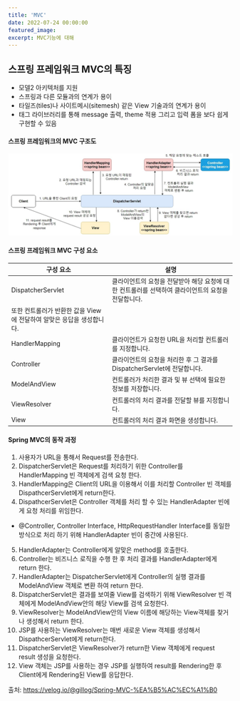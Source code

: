 ```yaml
---
title: 'MVC'
date: 2022-07-24 00:00:00
featured_image: 
excerpt: MVC기능에 대해
---
```

## 스프링 프레임워크 MVC의 특징
* 모델2 아키텍처를 지원
* 스프링과 다른 모듈과의 연계가 용이
* 타일즈(tiles)나 사이트메시(sitemesh) 같은 View 기술과의 연계가 용이
* 태그 라이브러리를 통해 message 출력, theme 적용 그리고 입력 폼을 보다 쉽게 구현할 수 있음

#### 스프링 프레임워크의 MVC 구조도
![](/images/Spring_Framework/Spring-MVC-str.jpg)

#### 스프링 프레임워크 MVC 구성 요소
|구성 요소         |설명                                                                                                                                               |
|-----------------|---------------------------------------------------------------------------------------------------------------------------------------------------|
|DispatcherServlet|클라이언트의 요청을 전달받아 해당 요청에 대한 컨트롤러를 선택하여 클라이언트의 요청을 전달합니다. 
또한 컨트롤러가 반환한 값을 View에 전달하여 알맞은 응답을 생성합니다.|
|HandlerMapping   |클라이언트가 요청한 URL을 처리할 컨트롤러를 지정합니다.                                                                                                |
|Controller       |클라이언트의 요청을 처리한 후 그 결과를 DispatcherServlet에 전달합니다.                                                                                |
|ModelAndView     |컨트롤러가 처리한 결과 및 뷰 선택에 필요한 정보를 저장합니다.                                                                                          |
|ViewResolver     |컨트롤러의 처리 결과를 전달할 뷰를 지정합니다.                                                                                                        |
|View             |컨트롤러의 처리 결과 화면을 생성합니다.                                                                                                               |

#### Spring MVC의 동작 과정
1. 사용자가 URL을 통해서 Request를 전송한다.
2. DispatcherServlet은 Request를 처리하기 위한 Controller를 HandlerMapping 빈 객체에게 검색 요청 한다.
3. HandlerMapping은 Client의 URL을 이용해서 이를 처리할 Controller 빈 객체를 DispathcerServlet에게 return한다.
4. DispathcerServlet은 Controller 객체를 처리 할 수 있는 HandlerAdapter 빈에게 요청 처리를 위임한다.
  * @Controller, Controller Interface, HttpRequestHandler Interface를 동일한 방식으로 처리 하기 위해 HandlerAdapter 빈이 중간에 사용된다.
5. HandlerAdapter는 Controller에게 알맞은 method를 호출한다.
6. Controller는 비즈니스 로직을 수행 한 후 처리 결과를 HandlerAdapter에게 return 한다.
7. HandlerAdapter는 DispatcherServlet에게 Controller의 실행 결과를 ModelAndView 객체로 변환 하여 return 한다.
8. DispatcherServlet은 결과를 보여줄 View를 검색하기 위해 ViewResolver 빈 객체에게 ModelAndView안의 해당 View를 검색 요청한다.
9. ViewResolver는 ModelAndView안의 View 이름에 해당하는 View객체를 찾거나 생성해서 return 한다.
10. JSP를 사용하는 ViewResolver는 매번 새로운 View 객체를 생성해서 DispathcerServlet에게 return한다.
11. DispatcherServlet은 ViewResolver가 return한 View 객체에게 request result 생성을 요청한다.
12. View 객체는 JSP를 사용하는 경우 JSP를 실행하여 result를 Rendering한 후 Client에게 Rendering된 View를 응답한다.

출처: https://velog.io/@gillog/Spring-MVC-%EA%B5%AC%EC%A1%B0
